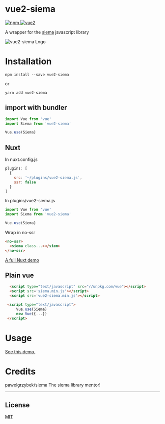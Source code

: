 # vue2-siema

[![npm](https://img.shields.io/npm/v/vue2-siema.svg)
![vue2](https://img.shields.io/badge/vue-2.x-brightgreen.svg)](https://vuejs.org/)

A wrapper for the [siema](https://pawelgrzybek.com/siema/) javascript library

![vue2-siema Logo](https://sainf.github.io/vue2siema/vue2siema.png)



# Installation

```
npm install --save vue2-siema
```
or
```
yarn add vue2-siema
```


## import with bundler

```javascript
import Vue from 'vue'
import Siema from 'vue2-siema'

Vue.use(Siema)

```

## Nuxt

In nuxt.config.js

```javascript
plugins: [
  {
    src: '~/plugins/vue2-siema.js',
    ssr: false
  }
]
```
In plugins/vue2-siema.js
```javascript
import Vue from 'vue'
import Siema from 'vue2-siema'

Vue.use(Siema)
```

Wrap in no-ssr
```html
<no-ssr>
  <siema class...></siem>
</no-ssr>
```
[A full Nuxt demo](https://github.com/sainf/nuxt-siema-demo)


## Plain vue
```html
  <script type="text/javascript" src="//unpkg.com/vue"></script>
  <script src='siema.min.js'></script>
  <script src='vue2-siema.min.js'></script>
```

 ```html
  <script type="text/javascript">
      Vue.use(Siema)
      new Vue({...})
  </script>

```

# Usage

[See this demo.](https://sainf.github.io/vue2siema/) 

# Credits

[pawelgrzybek/siema](https://github.com/pawelgrzybek/siema)
The siema library mentor!

---

## License

[MIT](http://opensource.org/licenses/MIT)
